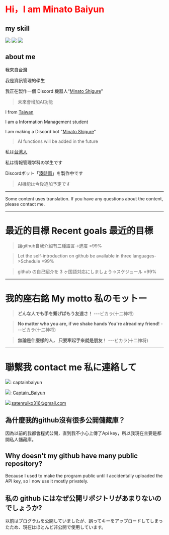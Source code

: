 <h1 style="color:red;"> Hi，I am Minato Baiyun </h1>

## my skill

<img src="https://skillicons.dev/icons?i=discord,twitter,vscode,postman,github,git,sqlite,selenium,wordpress&theme=light" />
<img src="https://skillicons.dev/icons?i=html,css,php,js,nodejs,jquery,discordjs,java,md&theme=light" />
<img src="https://skillicons.dev/icons?i=c,cpp,cs,anaconda,cmake,dotnet,py,pytorch,docker&theme=light" />


## about me

我來自[台灣](https://en.wikipedia.org/wiki/Geography_of_Taiwan)

我是資訊管理的學生

我正在製作一個 Discord 機器人“[Minato Shigure](<https://www.patreon.com/posts/huan-ying-yao-yu-108584945>)”
> 未來會增加AI功能

I from [Taiwan](https://en.wikipedia.org/wiki/Geography_of_Taiwan)

I am a Information Management student

I am making a Discord bot "[Minato Shigure](<https://www.patreon.com/posts/huan-ying-yao-yu-108584945>)"
> AI functions will be added in the future

私は[台湾人](https://en.wikipedia.org/wiki/Geography_of_Taiwan)

私は情報管理学科の学生です

Discordボット「[湊時雨](<https://www.patreon.com/posts/huan-ying-yao-yu-108584945>)」を製作中です
> AI機能は今後追加予定です

<!--You can contact me for English to traditional Chinese translations if needed-->

---

Some content uses translation. If you have any questions about the content, please contact me.

---

# 最近的目標 Recent goals 最近的目標

>讓github自我介紹有三種語言->進度 =99%

>Let the self-introduction on github be available in three languages->Schedule =99%

>github の自己紹介を 3 ヶ国語対応にしましょう->スケジュール =99%

>
>


---
# 我的座右銘 My motto 私のモットー

> **どんな人でも手を繋げばもう友達さ！** ---ビカラ(十二神将)

> **No matter who you are, if we shake hands You're alread my friend!** ---ビカラ(十二神将)

> **無論是什麼樣的人， 只要牽起手來就是朋友！** ---ビカラ(十二神将)



---
# 聯繫我 contact me 私に連絡して

<img src="https://img.shields.io/badge/Discord-5865F2?style=for-the-badge&logo=discord&logoColor=white">: captainbaiyun

<img src="https://img.shields.io/badge/Twitter-1DA1F2?style=for-the-badge&logo=twitter&logoColor=white">: [Captain_Baiyun](https://twitter.com/Captain_Baiyun)

<img src="https://img.shields.io/badge/Gmail-D14836?style=for-the-badge&logo=gmail&logoColor=white">:satenruiko316@gmail.com
<!--
<div align="center">
  <img src="https://api.githubtrends.io/user/svg/alicezuber/langs?time_range=one_year&include_private=True&theme=bright_lights">
</div>
-->
<!--
## 鄭風 子衿

> 青青子衿，悠悠我心。縱我不往，子寧不嗣音？
> 
> 青青子佩，悠悠我思。縱我不往，子寧不來？
> 
> 挑兮達兮，在城闕兮。一日不見，如三月兮！
-->
## 為什麼我的github沒有很多公開儲藏庫？

因為以前的我都會程式公開，直到我不小心上傳了Api key，所以我現在主要是都開私人儲藏庫。

## Why doesn’t my github have many public repository?

Because I used to make the program public until I accidentally uploaded the API key, so I now use it mostly privately.

## 私の github にはなぜ公開リポジトリがあまりないのでしょうか?

以前はプログラムを公開していましたが、誤ってキーをアップロードしてしまったため、現在はほとんど非公開で使用しています。


